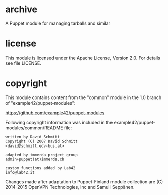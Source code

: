 archive
=======

A Puppet module for managing tarballs and similar

license
=======

This module is licensed under the Apache License, Version 2.0. For details see 
file LICENSE.

copyright
=========

This module contains content from the "common" module in the 1.0 branch of 
"example42/puppet-modules":

<https://github.com/example42/puppet-modules>

Following copyright information was included in the 
example42/puppet-modules/common/README file:

    written by David Schmitt
    Copyright (C) 2007 David Schmitt 
    <david@schmitt.edv-bus.at>

    adapted by immerda project group
    admin+puppet(at)immerda.ch

    custom functions added by Lab42
    info@lab42.it

Changes made after adaptation to Puppet-Finland module collection are (C) 
2014-2015 OpenVPN Technologies, Inc and Samuli Seppänen.
